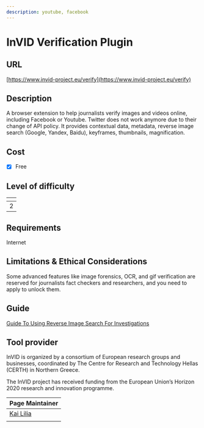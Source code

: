 ```yaml
---
description: youtube, facebook
---
```


# InVID Verification Plugin

## URL

[https://www.invid-project.eu/verify](https://www.invid-project.eu/verify)

## Description

A browser extension to help journalists verify images and videos online, including Facebook or Youtube. Twitter does not work anymore due to their change of API policy. It provides contextual data, metadata, reverse image search (Google, Yandex, Baidu), keyframes, thumbnails, magnification.

## Cost

* [x] Free

## Level of difficulty

<table><thead><tr><th data-type="rating" data-max="5"></th></tr></thead><tbody><tr><td>2</td></tr></tbody></table>

## Requirements

Internet

## Limitations & Ethical Considerations

Some advanced features like image forensics, OCR, and gif verification are reserved for journalists fact checkers and researchers, and you need to apply to unlock them.

## Guide

[Guide To Using Reverse Image Search For Investigations](https://www.bellingcat.com/resources/how-tos/2019/12/26/guide-to-using-reverse-image-search-for-investigations/)

## Tool provider

InVID is organized by a consortium of European research groups and businesses, coordinated by The Centre for Research and Technology Hellas (CERTH) in Northern Greece.

The InVID project has received funding from the European Union’s Horizon 2020 research and innovation programme.



<table><thead><tr><th data-type="users" data-multiple>Page Maintainer</th></tr></thead><tbody><tr><td><a href="https://app.gitbook.com/u/sJIljbKbFva9PHVVmkcbA9IcbRj1">Kai Lilia</a></td></tr><tr><td></td></tr></tbody></table>

